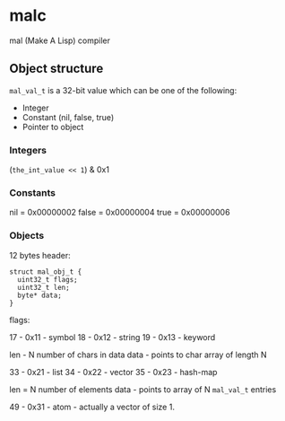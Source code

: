 # malc

mal (Make A Lisp) compiler

## Object structure

`mal_val_t` is a 32-bit value which can be one of the following:

* Integer
* Constant (nil, false, true)
* Pointer to object

### Integers

(`the_int_value << 1`) & 0x1

### Constants

nil = 0x00000002
false = 0x00000004
true = 0x00000006

### Objects

12 bytes header:

```
struct mal_obj_t {
  uint32_t flags;
  uint32_t len;
  byte* data;
}
```

flags:

17 - 0x11 - symbol
18 - 0x12 - string
19 - 0x13 - keyword

 len - N number of chars in data
 data - points to char array of length N

33 - 0x21 - list
34 - 0x22 - vector
35 - 0x23 - hash-map

  len = N number of elements
  data - points to array of N `mal_val_t` entries

49 - 0x31 - atom - actually a vector of size 1.
